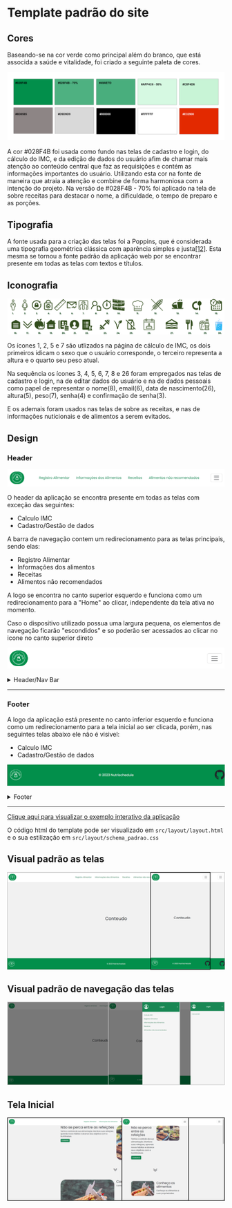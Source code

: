 # Template padrão do site

## Cores

Baseando-se na cor verde como principal além do branco, que está associda a saúde e vitalidade, foi criado a seguinte paleta de cores. 

![Paleta de Cores](img/PaletaDeCores.png)

A cor #028F4B foi usada como fundo nas telas de cadastro e login, do cálculo do IMC,  e da edição de dados do usuário afim de chamar mais atenção ao conteúdo central que faz as requisições e contém as informações importantes do usuário. Utilizando esta cor na fonte de maneira que atraia a atenção e combine de forma harmoniosa com a intenção do projeto. Na versão de #028F4B - 70% foi aplicado na tela de sobre receitas para destacar o nome, a dificuldade, o tempo de preparo e as porções. 

## Tipografia

A fonte usada para a criação das telas foi a Poppins, que é considerada uma tipografia geométrica clássica com aparência simples e justa[[12]](./docs/references.md). Esta mesma se tornou a fonte padrão da aplicação web por se encontrar presente em todas as telas com textos e títulos.

## Iconografia

![Iconografia](img/Iconografia.png)


Os ícones 1, 2, 5 e 7 são utlizados na página de cálculo de IMC, os dois primeiros idicam o sexo que o usuário corresponde, o terceiro representa a altura e o quarto seu peso atual.

Na sequência os ícones 3, 4, 5, 6, 7, 8  e 26 foram empregados nas telas de cadastro e login, na de editar dados do usuário e na de dados pessoais como papel de representar o nome(8), email(6), data de nascimento(26), altura(5), peso(7), senha(4) e confirmação de senha(3).

E os ademais foram usados nas telas de sobre as receitas, e nas de informações nuticionais e de alimentos a serem evitados.

## Design

### Header

![Header](img/Template_Header_Nav_Bar.PNG)

O header da aplicação se encontra presente em todas as telas com exceção das seguintes:
- Calculo IMC
- Cadastro/Gestão de dados

A barra de navegação contem um redirecionamento para as telas principais, sendo elas:
- Registro Alimentar
- Informações dos alimentos
- Receitas
- Alimentos não recomendados

A logo se encontra no canto superior esquerdo e funciona como um redirecionamento para a "Home" ao clicar, independente da tela ativa no momento.

Caso o dispositivo utilizado possua uma largura pequena, os elementos de navegação ficarão "escondidos" e so poderão ser acessados ao clicar no icone no canto superior direto

![Header Responsivo](img/Template_Header_Nav_Bar_Responsivo.PNG)

<details>
  <summary>Header/Nav Bar</summary>

  ```html
  <header>
      <nav class="navbar sticky-top">
        <div class="container-fluid">
            <a class="navbar-brand" href="#">
                <img src="https://raw.githubusercontent.com/ICEI-PUC-Minas-PMV-SI/pmv-si-2023-1-e1-proj-web-t3-alimentacao_saudavel/main/src/imgs/LogoNutrischedule.png" alt="Logo" width="70" height="60">
            </a>
            <ul class="nav justify-content-center nav-fluid-content">
              <li class="nav-item">
                <a class="nav-link link-success" aria-current="page" href="#">Registro Alimentar</a>
              </li>
              <li class="nav-item">
                <a class="nav-link link-success" href="#">Informações dos Alimentos</a>
              </li>
              <li class="nav-item">
                  <a class="nav-link link-success" href="#">Receitas</a>
              </li>
              <li class="nav-item">
                  <a class="nav-link link-success" href="#">Alimentos não recomendados</a>
              </li>
            </ul>
          <button class="navbar-toggler" type="button" data-bs-toggle="offcanvas" data-bs-target="#offcanvasDarkNavbar" aria-controls="offcanvasDarkNavbar" aria-label="Toggle navigation">
            <span class="navbar-toggler-icon"></span>
          </button>
          <div class="offcanvas offcanvas-end text-bg-dark bg-success" tabindex="-1" id="offcanvasDarkNavbar" aria-labelledby="offcanvasDarkNavbarLabel">
            <div class="offcanvas-header">
              <i class="bi bi-person-circle"></i>
              <h5 class="offcanvas-title" id="offcanvasDarkNavbarLabel">Login</h5>
              <button type="button" class="btn-close btn-close-white" data-bs-dismiss="offcanvas" aria-label="Close"></button>
            </div>
            <div class="offcanvas-body">
              <ul class="navbar-nav justify-content-end flex-grow-1 pe-3 ">
                <li class="nav-item">
                    <a class="nav-link link-success" href="#">Calculo IMC</a>
                </li>
                <li class="nav-item nav-fluid-content-canvas">
                    <a class="nav-link link-success" href="#">Registro Alimentar</a>
                </li>
                <li class="nav-item nav-fluid-content-canvas">
                    <a class="nav-link link-success" href="#">Informações dos Alimentos</a>
                </li>
                <li class="nav-item nav-fluid-content-canvas">
                    <a class="nav-link link-success" href="#">Receitas</a>
                </li>
                <li class="nav-item nav-fluid-content-canvas">
                    <a class="nav-link link-success" href="#">Alimentos não recomendados</a>
                </li>
              </ul>
            </div>
          </div>
        </div>
      </nav>
    </header>
  ```
</details>

---------------------
### Footer

A logo da aplicação está presente no canto inferior esquerdo e funciona como um redirecionamento para a tela inicial ao ser clicada, porém, nas seguintes telas abaixo ele não é visivel:
- Calculo IMC
- Cadastro/Gestão de dados

![Footer](img/Template_Footer.PNG)

<details>
  <summary>Footer</summary>

  ```html
  <footer class="d-flex flex-wrap justify-content-between align-items-center py-3 border-top">
      <div class="col-md-4 d-flex align-items-center">
        <a href="/" class="mb-3 me-2 mb-md-0 text-body-secondary text-decoration-none lh-1">
          <img src="https://raw.githubusercontent.com/ICEI-PUC-Minas-PMV-SI/pmv-si-2023-1-e1-proj-web-t3-alimentacao_saudavel/main/src/imgs/LogoNutrischedule.png" alt="Logo" width="80" height="60">
        </a>
      </div>
      <div>
        <span class="mb-3 mb-md-0 text-light">© 2023 Nutrischedule</span>
      </div>  
      <ul class="nav col-md-4 justify-content-end list-unstyled d-flex">
        <li class="ms-3">
            <i class="bi bi-github"></i>
        </li>
      </ul>
    </footer>
  ```
</details>

--------


[Clique aqui para visualizar o exemplo interativo da aplicação](https://codepen.io/IFVN/embed/QWZOLzM?default-tab=result&theme-id=dark)

O código html do template pode ser visualizado em `src/layout/layout.html` e o sua estilização em `src/layout/schema_padrao.css`

## Visual padrão as telas
![Template Padrão](img/TemplateNutriSchedule.png)

## Visual padrão de navegação das telas
![Template Navegacao](img/TemplateNutriSchedule_Navegacao.png)

## Tela Inicial
![Tela Inicial Navegacao](img/TemplateTelaInicial.PNG)

